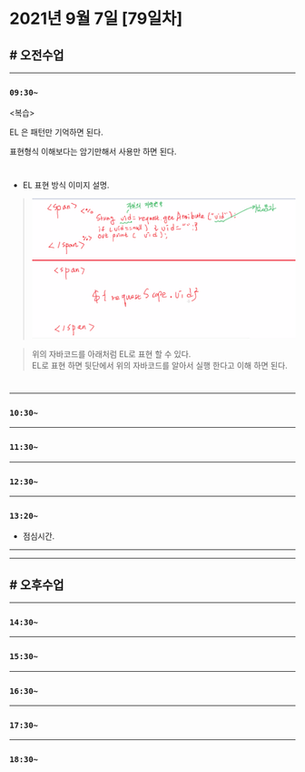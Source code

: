 # 2021년 9월 7일 [79일차]

## # 오전수업
----
### `09:30~`

<복습>    

EL 은 패턴만 기억하면 된다.  

표현형식 이해보다는 암기만해서 사용만 하면 된다.  

#

- EL 표현 방식 이미지 설명.      

> ![EL 설명 이미지](https://github.com/SungWoo0315/study-repository/blob/main/image-save/20210907%200941_EL_%ED%91%9C%ED%98%84%EB%B0%A9%EC%8B%9D.png)    

> 위의 자바코드를 아래처럼 EL로 표현 할 수 있다.  
> EL로 표현 하면 뒷단에서 위의 자바코드를 알아서 실행 한다고 이해 하면 된다.  

#










----
### `10:30~`








----
### `11:30~`








----
### `12:30~`








----
### `13:20~`

  - 점심시간.

---
---

## # 오후수업

---
### `14:30~`










---
### `15:30~`









----
### `16:30~`








----
### `17:30~`








----
### `18:30~`
